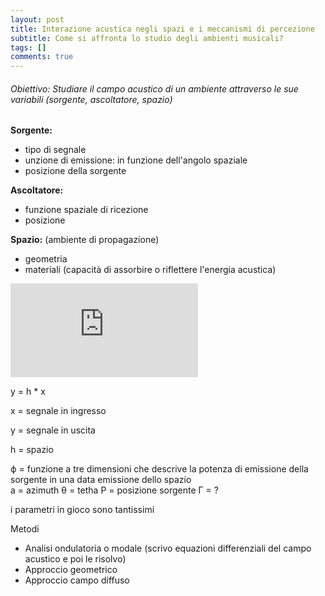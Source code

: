 ```yaml
---
layout: post
title: Interazione acustica negli spazi e i meccanismi di percezione
subtitle: Come si affronta lo studio degli ambienti musicali?
tags: []
comments: true
---
```


###### Obiettivo: Studiare il campo acustico di un ambiente attraverso le sue variabili (sorgente, ascoltatore, spazio)


**Sorgente:**

- tipo di segnale
- unzione di emissione: in funzione dell'angolo spaziale
- posizione della sorgente


**Ascoltatore:**

- funzione spaziale di ricezione
- posizione

**Spazio:** (ambiente di propagazione)

- geometria
- materiali (capacità di assorbire o riflettere l'energia acustica)


<div class="container">
 <iframe src="https://www.youtube.com/embed/lLUcOFwZvyY" 
 frameborder="0" allowfullscreen class="video"></iframe>
 </div>


y = h * x

x = segnale in ingresso

y = segnale in uscita

h = spazio


ϕ = funzione a tre dimensioni che descrive la potenza di emissione della sorgente in una data emissione dello spazio  
a = azimuth
θ = tetha
P = posizione sorgente
Γ = ?



i parametri in gioco sono tantissimi


Metodi

- Analisi ondulatoria o modale (scrivo equazioni differenziali del campo acustico e poi le risolvo)
- Approccio geometrico
- Approccio campo diffuso
